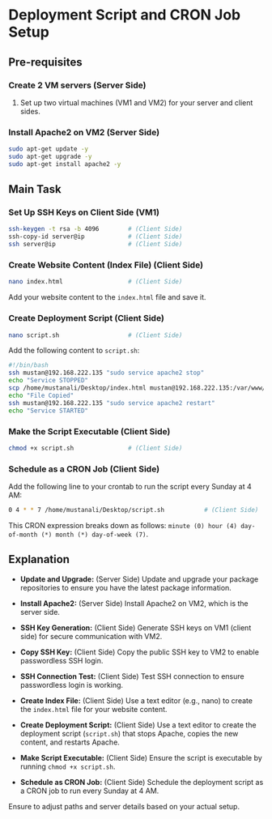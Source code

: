 
# Deployment Script and CRON Job Setup

## Pre-requisites

### Create 2 VM servers (Server Side)

1. Set up two virtual machines (VM1 and VM2) for your server and client sides.

### Install Apache2 on VM2 (Server Side)

```bash
sudo apt-get update -y
sudo apt-get upgrade -y
sudo apt-get install apache2 -y
```

## Main Task

### Set Up SSH Keys on Client Side (VM1)

```bash
ssh-keygen -t rsa -b 4096        # (Client Side)
ssh-copy-id server@ip            # (Client Side)
ssh server@ip                    # (Client Side)
```

### Create Website Content (Index File) (Client Side)

```bash
nano index.html                  # (Client Side)
```
Add your website content to the `index.html` file and save it.

### Create Deployment Script (Client Side)

```bash
nano script.sh                   # (Client Side)
```
Add the following content to `script.sh`:

```bash
#!/bin/bash
ssh mustan@192.168.222.135 "sudo service apache2 stop"                 # (Client Side)
echo "Service STOPPED"
scp /home/mustanali/Desktop/index.html mustan@192.168.222.135:/var/www/html/    # (Client Side)
echo "File Copied"
ssh mustan@192.168.222.135 "sudo service apache2 restart"              # (Client Side)
echo "Service STARTED"
```

### Make the Script Executable (Client Side)

```bash
chmod +x script.sh               # (Client Side)
```

### Schedule as a CRON Job (Client Side)

Add the following line to your crontab to run the script every Sunday at 4 AM:

```bash
0 4 * * 7 /home/mustanali/Desktop/script.sh           # (Client Side)
```

This CRON expression breaks down as follows: `minute (0) hour (4) day-of-month (*) month (*) day-of-week (7)`.

## Explanation

- **Update and Upgrade:** (Server Side)
  Update and upgrade your package repositories to ensure you have the latest package information.

- **Install Apache2:** (Server Side)
  Install Apache2 on VM2, which is the server side.

- **SSH Key Generation:** (Client Side)
  Generate SSH keys on VM1 (client side) for secure communication with VM2.

- **Copy SSH Key:** (Client Side)
  Copy the public SSH key to VM2 to enable passwordless SSH login.

- **SSH Connection Test:** (Client Side)
  Test SSH connection to ensure passwordless login is working.

- **Create Index File:** (Client Side)
  Use a text editor (e.g., nano) to create the `index.html` file for your website content.

- **Create Deployment Script:** (Client Side)
  Use a text editor to create the deployment script (`script.sh`) that stops Apache, copies the new content, and restarts Apache.

- **Make Script Executable:** (Client Side)
  Ensure the script is executable by running `chmod +x script.sh`.

- **Schedule as CRON Job:** (Client Side)
  Schedule the deployment script as a CRON job to run every Sunday at 4 AM.

Ensure to adjust paths and server details based on your actual setup.
```
